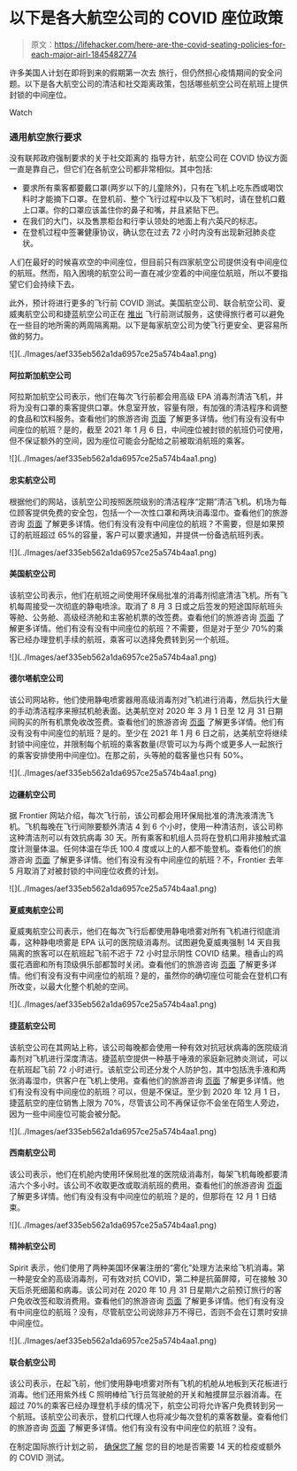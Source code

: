 # 以下是各大航空公司的 COVID 座位政策

> 原文：<https://lifehacker.com/here-are-the-covid-seating-policies-for-each-major-airl-1845482774>

许多美国人计划在即将到来的假期第一次去 旅行，但仍然担心疫情期间的安全问题。以下是各大航空公司的清洁和社交距离政策，包括哪些航空公司在航班上提供封锁的中间座位。

Watch

### 通用航空旅行要求

没有联邦政府强制要求的关于社交距离的 指导方针，航空公司在 COVID 协议方面一直是靠自己，但它们在各航空公司都非常相似。其中包括:

*   要求所有乘客都要戴口罩(两岁以下的儿童除外)，只有在飞机上吃东西或喝饮料时才能摘下口罩。在登机前、整个飞行过程中以及下飞机时，请在登机口戴上口罩。你的口罩应该盖住你的鼻子和嘴，并且紧贴下巴。
*   在我们的大门，以及售票柜台和行李认领处的地面上有六英尺的标志。
*   在登机过程中签署健康协议，确认您在过去 72 小时内没有出现新冠肺炎症状。

人们在最好的时候喜欢空的中间座位，但目前只有四家航空公司提供没有中间座位的航班。然而，陷入困境的航空公司一直在减少空着的中间座位航班，所以不要指望它们会持续下去。

此外，预计将进行更多的飞行前 COVID 测试。美国航空公司、联合航空公司、夏威夷航空公司和捷蓝航空公司正在 [推出](https://www.cnbc.com/2020/10/14/travel-and-coronavirus-do-pre-flight-covid-19-tests-work.html) 飞行前测试服务，这使得旅行者可以避免在一些目的地所需的两周隔离期。以下是每家航空公司为使飞行更安全、更容易所做的努力。

<section class="q35npn-0 MZtuu">![](../Images/aef335eb562a1da6957ce25a574b4aa1.png)

#### 阿拉斯加航空公司

阿拉斯加航空公司表示，他们在每次飞行前都会用高级 EPA 消毒剂清洁飞机，并将为没有口罩的乘客提供口罩。休息室开放，容量有限，有加强的清洁程序和调整的食品和饮料服务。查看他们的旅游咨询 [页面](https://www.alaskaair.com/content/advisories/coronavirus) 了解更多详情。他们有没有没有中间座位的航班？是的，截至 2021 年 1 月 6 日，中间座位被封锁的航班仍可使用，但不保证额外的空间，因为座位可能会分配给之前被取消航班的乘客。

</section>

<section class="q35npn-0 MZtuu">![](../Images/aef335eb562a1da6957ce25a574b4aa1.png)

#### 忠实航空公司

根据他们的网站，该航空公司按照医院级别的清洁程序“定期”清洁飞机。机场为每位顾客提供免费的安全包，包括一个一次性口罩和两块消毒湿巾。查看他们的旅游咨询 [页面](https://www.allegiantair.com/going-distance-health-safety#:~:text=Customers%20are%20encouraged%20not%20to,booked%20flight%20exceeds%2065%25%20capacity.) 了解更多详情。他们有没有没有中间座位的航班？不需要，但是如果预订的航班超过 65%的容量，客户可以要求通知，并提供一份备选航班列表。

</section>

<section class="q35npn-0 MZtuu">![](../Images/aef335eb562a1da6957ce25a574b4aa1.png)

#### 美国航空公司

该航空公司表示，他们在航班之间使用环保局批准的消毒剂彻底清洁飞机。所有飞机每周接受一次彻底的静电喷涂。取消了 8 月 3 日或之后签发的短途国际航班头等舱、公务舱、高级经济舱和主客舱机票的改签费。查看他们的旅游咨询 [页面](https://www.aa.com/i18n/travel-info/travel-with-confidence.jsp) 了解更多详情。他们有没有没有中间座位的航班？不需要，但是对于至少 70%的乘客已经办理登机手续的航班，乘客可以选择免费转到另一个航班。

</section>

<section class="q35npn-0 MZtuu">![](../Images/aef335eb562a1da6957ce25a574b4aa1.png)

#### 德尔塔航空公司

该公司网站称，他们使用静电喷雾器用高级消毒剂对飞机进行消毒，然后执行大量的手动清洁程序来擦拭机舱表面。达美航空对 2020 年 3 月 1 日至 12 月 31 日期间购买的所有机票免收改签费。查看他们的旅游咨询 [页面](https://www.delta.com/us/en/travel-update-center/overview) 了解更多详情。他们有没有没有中间座位的航班？是的。至少在 2021 年 1 月 6 日之前，达美航空将继续封锁中间座位，并限制每个航班的乘客数量(尽管可以为与两个或更多人一起旅行的乘客安排使用中间座位)。在那之前，头等舱的载客量也只有 50%。

</section>

<section class="q35npn-0 MZtuu">![](../Images/aef335eb562a1da6957ce25a574b4aa1.png)

#### 边疆航空公司

据 Frontier 网站介绍，每次飞行前，该公司都会用环保局批准的清洗液清洗飞机。飞机每晚在飞行间隙要额外清洁 4 到 6 个小时，使用一种清洁剂，该公司称这种清洁剂可以有效抗病毒 30 天。所有乘客和机组人员将在登机口用非接触式温度计测量体温。任何体温在华氏 100.4 度或以上的人都不能登机。查看他们的旅游咨询 [页面](https://www.flyfrontier.com/committed-to-you) 了解更多详情。他们有没有没有中间座位的航班？不，Frontier 去年 5 月取消了对被封锁的中间座位收费的计划。

</section>

<section class="q35npn-0 MZtuu">![](../Images/aef335eb562a1da6957ce25a574b4aa1.png)

#### 夏威夷航空公司

夏威夷航空公司表示，他们在每次飞行后都使用静电喷雾对所有飞机进行彻底消毒，这种静电喷雾是 EPA 认可的医院级消毒剂。试图避免夏威夷强制 14 天自我隔离的旅客可以在航班起飞前不迟于 72 小时显示阴性 COVID 结果。檀香山的鸡蛋花酒廊和所有顶级俱乐部都暂时关闭。查看他们的旅游咨询 [页面](https://www.hawaiianairlines.com/coronavirus) 了解更多详情。他们有没有没有中间座位的航班？是的，虽然你的确切座位可能会在登机口有所改变，以最大化整个机舱的空间。

</section>

<section class="q35npn-0 MZtuu">![](../Images/aef335eb562a1da6957ce25a574b4aa1.png)

#### 捷蓝航空公司

该航空公司在其网站上称，该公司每晚都会使用一种有效对抗冠状病毒的医院级消毒剂对飞机进行深度清洁。捷蓝航空提供一种基于唾液的家庭新冠肺炎测试，可以在航班起飞前 72 小时进行。该航空公司还分发个人防护包，其中包括洗手液和两张消毒湿巾，供客户在飞机上使用。查看他们的旅游咨询 [页面](https://www.jetblue.com/travel-alerts) 了解更多详情。他们有没有没有中间座位的航班？可以，但是不保证。至少到 2020 年 12 月 1 日，捷蓝航空的座位销售上限为 70%，尽管该公司不再保证你不会坐在陌生人旁边，因为一些中间座位可能会被分配。

</section>

<section class="q35npn-0 MZtuu">![](../Images/aef335eb562a1da6957ce25a574b4aa1.png)

#### 西南航空公司

该公司表示，他们在机舱内使用环保局批准的医院级消毒剂，每架飞机每晚都要清洁六个多小时。该公司不收取更改或取消航班的费用。查看他们的旅游咨询 [页面](https://www.southwest.com/Coronavirus/?clk=CORONAVIRUS_TA&cbid=5228061) 了解更多详情。他们有没有没有中间座位的航班？是的，但那将在 12 月 1 日结束。

</section>

<section class="q35npn-0 MZtuu">![](../Images/aef335eb562a1da6957ce25a574b4aa1.png)

#### 精神航空公司

Spirit 表示，他们使用了两种美国环保署注册的“雾化”处理方法来给飞机消毒。第一种是安全的高级消毒剂，可有效对抗 COVID，第二种是抗菌屏障，可在接触 30 天后杀死细菌和病毒。该公司对在 2020 年 10 月 31 日星期六之前预订旅行的客户免收改签和取消费用。查看他们的旅游咨询 [页面](https://www.spirit.com/notices) 了解更多详情。他们有没有没有中间座位的航班？没有，尽管航空公司说除非万不得已，否则不会在订票时安排中间座位。

</section>

<section class="q35npn-0 MZtuu">![](../Images/aef335eb562a1da6957ce25a574b4aa1.png)

#### 联合航空公司

该公司表示，在起飞前，他们使用静电喷雾对所有飞机的机舱从地板到天花板进行消毒。他们还用紫外线 C 照明棒给飞行员驾驶舱的开关和触摸屏显示器消毒。在超过 70%的乘客已经办理登机手续的情况下，航空公司将允许客户免费转到另一个航班。该航空公司表示，登机口代理人也将减少每次登机的乘客数量。查看他们的旅游咨询 [页面](https://www.united.com/en/US/fly/covid-update.html) 了解更多详情。他们有没有没有中间座位的航班？没有。

</section>

在制定国际旅行计划之前， [确保您了解](https://www.cnn.com/travel/article/us-international-travel-covid-19/index.html) 您的目的地是否需要 14 天的检疫或额外的 COVID 测试。
